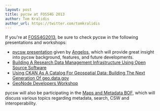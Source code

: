 ```yaml
---
layout: post
title: pycsw at FOSS4G 2013
author: Tom Kralidis
author_url: https://twitter.com/tomkralidis
---
```


If you're at [FOSS4G2013](http://2013.foss4g.org), be sure to check pycsw in the following presentations and workshops:

- [pycsw presentation](http://2013.foss4g.org/conf/programme/presentations/133/) given by [Angelos](http://users.ntua.gr/tzotsos/), which will provide great insight into pycsw background, features, and future developments.
- [Building A Research Data Management Infrastructure Using Open Source Software](2013.foss4g.org/conf/programme/presentations/24/)
- [Using CKAN As A Catalog For Geospatial Data: Building The Next Generation Of geo.data.gov](http://2013.foss4g.org/conf/programme/presentations/169/)
- [GeoNode Developers Workshop](http://2013.foss4g.org/conf/programme/workshops/6/)

pycsw will also be participating in the [Maps and Metadata BOF](http://wiki.osgeo.org/wiki/FOSS4G_2013_BirdsOfAFeather#Maps_and_Metadata_BOF), which will discuss various topics regarding metadata, search, CSW and interoperability.
